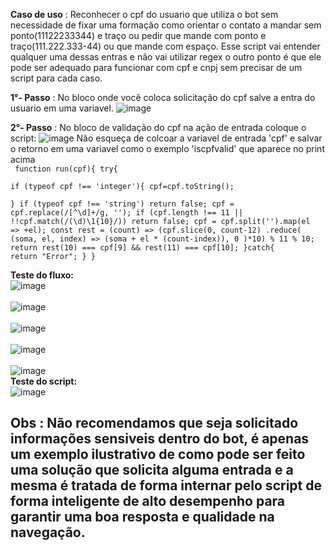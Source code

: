 <b>Caso de uso</b> : Reconhecer o cpf do usuario que utiliza o bot sem necessidade de fixar uma formação como orientar o contato a mandar sem ponto(11122233344) e traço ou pedir que mande com ponto e traço(111.222.333-44) ou que mande com espaço. Esse script vai entender qualquer uma dessas entras e não vai utilizar regex o outro ponto é que ele pode ser adequado para funcionar com cpf e cnpj sem precisar de um script para cada caso.

<b>1°- Passo</b> : No bloco onde você coloca solicitação do cpf salve a entra do usuario em uma variavel. 
![image](https://user-images.githubusercontent.com/18338341/183295098-cfe47737-1d2b-4c06-871c-ebf97988df1e.png)

<b>2°- Passo</b> : No bloco de validação do cpf na ação de entrada coloque o script: 
![image](https://user-images.githubusercontent.com/18338341/183295125-91dfe2f5-1d97-40d7-89ff-b60f5a1b84f4.png)
Não esqueça de colcoar a variavel de entrada 'cpf'
e salvar o retorno em uma variavel como o exemplo 'iscpfvalid' que aparece no print acima
<br><code> function run(cpf){ 
    try{   
    if (typeof cpf !== 'integer'){
    cpf=cpf.toString();    
    }
    if (typeof cpf !== 'string') return false;
    cpf = cpf.replace(/[^\d]+/g, '');
    if (cpf.length !== 11 || !!cpf.match(/(\d)\1{10}/)) return false;
    cpf = cpf.split('').map(el => +el);
    const rest = (count) => (cpf.slice(0, count-12)
        .reduce( (soma, el, index) => (soma + el * (count-index)), 0 )*10) % 11 % 10;
    return rest(10) === cpf[9] && rest(11) === cpf[10];
}catch{
    return "Error";
}
}</code></br>

<b>Teste do fluxo:</b>
<br>![image](https://user-images.githubusercontent.com/18338341/183294367-4bfaa013-e973-43b1-84c6-989b4981909d.png)</br>
<br>![image](https://user-images.githubusercontent.com/18338341/183294418-4f4015df-e89f-482f-a15c-015a6b754174.png)</br>
<br>![image](https://user-images.githubusercontent.com/18338341/183294474-3bef8862-fb71-42ed-8de8-f75214733b16.png)</br>
<br>![image](https://user-images.githubusercontent.com/18338341/183294518-66a2cc91-7ba8-49e5-aa4b-8214dc08871b.png)</br>
<br>![image](https://user-images.githubusercontent.com/18338341/183294567-72e67818-da70-4d49-b983-6dfb8d72509a.png)</br>
<b>Teste do script: </b>
<br>![image](https://user-images.githubusercontent.com/18338341/183294632-dc1c3a1c-4175-4380-92f2-8fad11001010.png)
</br>
 ## Obs : Não recomendamos que seja solicitado informações sensiveis dentro do bot, é apenas um exemplo ilustrativo de como pode ser feito uma solução que solicita alguma entrada e a mesma é tratada de forma internar pelo script de forma inteligente de alto desempenho para garantir uma boa resposta e qualidade na navegação.
